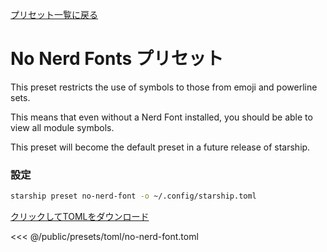 [プリセット一覧に戻る](./#no-nerd-fonts)

# No Nerd Fonts プリセット

This preset restricts the use of symbols to those from emoji and powerline sets.

This means that even without a Nerd Font installed, you should be able to view all module symbols.

This preset will become the default preset in a future release of starship.

### 設定

```sh
starship preset no-nerd-font -o ~/.config/starship.toml
```

[クリックしてTOMLをダウンロード](/presets/toml/no-nerd-font.toml)

<<< @/public/presets/toml/no-nerd-font.toml
